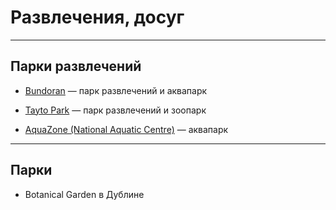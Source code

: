 # Развлечения, досуг

***

## Парки развлечений

* [Bundoran](https://bundoranadventurepark.com/) — парк развлечений и аквапарк

* [Tayto Park](http://www.taytopark.ie/) — парк развлечений и зоопарк

* [AquaZone (National Aquatic Centre)](https://www.aquazone.ie/) — аквапарк

***

## Парки

* Botanical Garden в Дублине